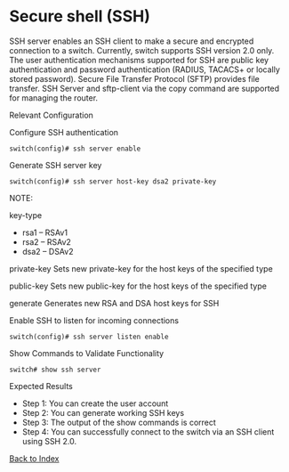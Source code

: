 # Secure shell (SSH)
SSH server enables an SSH client to make a secure and encrypted connection to a switch. Currently, switch supports SSH version 2.0 only. The user authentication mechanisms supported for SSH are public key authentication and password authentication (RADIUS, TACACS+ or locally stored password). Secure File Transfer Protocol (SFTP) provides file transfer. SSH Server and sftp-client via the copy command are supported for managing the router.

Relevant Configuration

Configure SSH authentication

```
switch(config)# ssh server enable
```

Generate SSH server key

```
switch(config)# ssh server host-key dsa2 private-key
```

NOTE:

key-type

* rsa1 – RSAv1
* rsa2 – RSAv2
* dsa2 – DSAv2

private-key	Sets new private-key for the host keys of the specified type

public-key	Sets new public-key for the host keys of the specified type

generate	Generates new RSA and DSA host keys for SSH

Enable SSH to listen for incoming connections

```
switch(config)# ssh server listen enable
```

Show Commands to Validate Functionality

```
switch# show ssh server
```

Expected Results

* Step 1: You can create the user account
* Step 2: You can generate working SSH keys
* Step 3: The output of the show commands is correct
* Step 4: You can successfully connect to the switch via an SSH client using SSH 2.0.

[Back to Index](../README.md)
